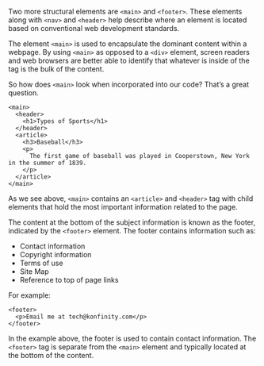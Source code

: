 Two more structural elements are ```<main>``` and ```<footer>```. These elements along with ```<nav>``` and ```<header>``` help describe where an element is located based on conventional web development standards.

The element ```<main>``` is used to encapsulate the dominant content within a webpage. By using ```<main>``` as opposed to a ```<div>``` element, screen readers and web browsers are better able to identify that whatever is inside of the tag is the bulk of the content.

So how does ```<main>``` look when incorporated into our code? That’s a great question.
```
<main>
  <header>
    <h1>Types of Sports</h1>
  </header>
  <article>
    <h3>Baseball</h3>
    <p>
      The first game of baseball was played in Cooperstown, New York in the summer of 1839.
    </p>
  </article>
</main>
```
As we see above, ```<main>``` contains an ```<article>``` and ```<header>``` tag with child elements that hold the most important information related to the page.

The content at the bottom of the subject information is known as the footer, indicated by the ```<footer>``` element. The footer contains information such as:

* Contact information
* Copyright information
* Terms of use
* Site Map
* Reference to top of page links

For example:
```
<footer>
  <p>Email me at tech@konfinity.com</p>
</footer>
```
In the example above, the footer is used to contain contact information. The ```<footer>``` tag is separate from the ```<main>``` element and typically located at the bottom of the content.
